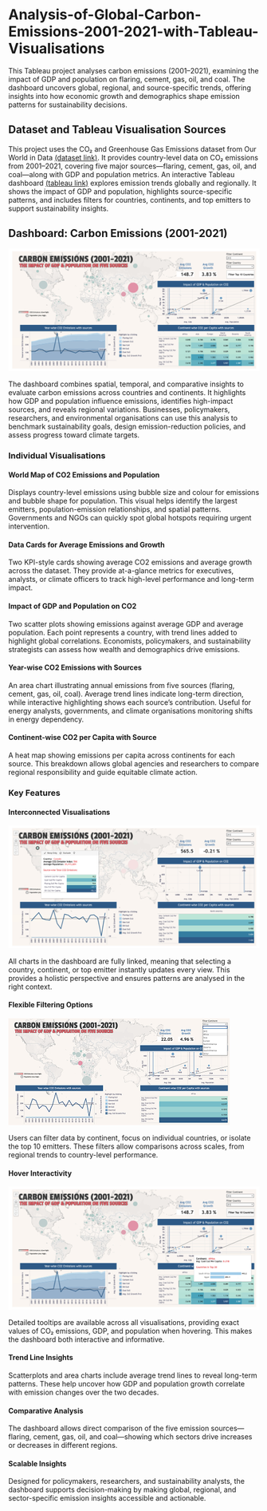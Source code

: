 # Analysis-of-Global-Carbon-Emissions-2001-2021-with-Tableau-Visualisations
This Tableau project analyses carbon emissions (2001–2021), examining the impact of GDP and population on flaring, cement, gas, oil, and coal. The dashboard uncovers global, regional, and source-specific trends, offering insights into how economic growth and demographics shape emission patterns for sustainability decisions.
## Dataset and Tableau Visualisation Sources
This project uses the CO₂ and Greenhouse Gas Emissions dataset from Our World in Data [(dataset link)](https://ourworldindata.org/co2-and-greenhouse-gas-emissions#explore-data-on-co2-and-greenhouse-gas-emissions). It provides country-level data on CO₂ emissions from 2001–2021, covering five major sources—flaring, cement, gas, oil, and coal—along with GDP and population metrics. An interactive Tableau dashboard [(tableau link)](https://public.tableau.com/views/CarbonEmissions2001-2021Individual/Dashboard?:language=en-GB&:sid=&:redirect=auth&:display_count=n&:origin=viz_share_link) explores emission trends globally and regionally. It shows the impact of GDP and population, highlights source-specific patterns, and includes filters for countries, continents, and top emitters to support sustainability insights.

## Dashboard: Carbon Emissions (2001-2021)
![Dashboard](https://github.com/niloy2974/Analysis-of-Global-Carbon-Emissions-2001-2021-with-Tableau-Visualisation/blob/main/visualisations/Dashboard_Carbon%20Emissions.jpg)

The dashboard combines spatial, temporal, and comparative insights to evaluate carbon emissions across countries and continents. It highlights how GDP and population influence emissions, identifies high-impact sources, and reveals regional variations. Businesses, policymakers, researchers, and environmental organisations can use this analysis to benchmark sustainability goals, design emission-reduction policies, and assess progress toward climate targets.
### Individual Visualisations
#### World Map of CO2 Emissions and Population
Displays country-level emissions using bubble size and colour for emissions and bubble shape for population. This visual helps identify the largest emitters, population-emission relationships, and spatial patterns. Governments and NGOs can quickly spot global hotspots requiring urgent intervention.
#### Data Cards for Average Emissions and Growth
Two KPI-style cards showing average CO2 emissions and average growth across the dataset. They provide at-a-glance metrics for executives, analysts, or climate officers to track high-level performance and long-term impact.
#### Impact of GDP and Population on CO2
Two scatter plots showing emissions against average GDP and average population. Each point represents a country, with trend lines added to highlight global correlations. Economists, policymakers, and sustainability strategists can assess how wealth and demographics drive emissions.
#### Year-wise CO2 Emissions with Sources
An area chart illustrating annual emissions from five sources (flaring, cement, gas, oil, coal). Average trend lines indicate long-term direction, while interactive highlighting shows each source’s contribution. Useful for energy analysts, governments, and climate organisations monitoring shifts in energy dependency.
#### Continent-wise CO2 per Capita with Source
A heat map showing emissions per capita across continents for each source. This breakdown allows global agencies and researchers to compare regional responsibility and guide equitable climate action.
### Key Features
#### Interconnected Visualisations
![Crosslink](https://github.com/niloy2974/Analysis-of-Global-Carbon-Emissions-2001-2021-with-Tableau-Visualisation/blob/main/visualisations/Features_Crosslinks.jpg)

All charts in the dashboard are fully linked, meaning that selecting a country, continent, or top emitter instantly updates every view. This provides a holistic perspective and ensures patterns are analysed in the right context.
#### Flexible Filtering Options
![Filter](https://github.com/niloy2974/Analysis-of-Global-Carbon-Emissions-2001-2021-with-Tableau-Visualisation/blob/main/visualisations/Features_Continent%20Filtering.png)

Users can filter data by continent, focus on individual countries, or isolate the top 10 emitters. These filters allow comparisons across scales, from regional trends to country-level performance.
#### Hover Interactivity
![Hover](https://github.com/niloy2974/Analysis-of-Global-Carbon-Emissions-2001-2021-with-Tableau-Visualisation/blob/main/visualisations/Features_Hover%20Insights.jpg)

Detailed tooltips are available across all visualisations, providing exact values of CO₂ emissions, GDP, and population when hovering. This makes the dashboard both interactive and informative.
#### Trend Line Insights
Scatterplots and area charts include average trend lines to reveal long-term patterns. These help uncover how GDP and population growth correlate with emission changes over the two decades.
#### Comparative Analysis
The dashboard allows direct comparison of the five emission sources—flaring, cement, gas, oil, and coal—showing which sectors drive increases or decreases in different regions.
#### Scalable Insights
Designed for policymakers, researchers, and sustainability analysts, the dashboard supports decision-making by making global, regional, and sector-specific emission insights accessible and actionable.
